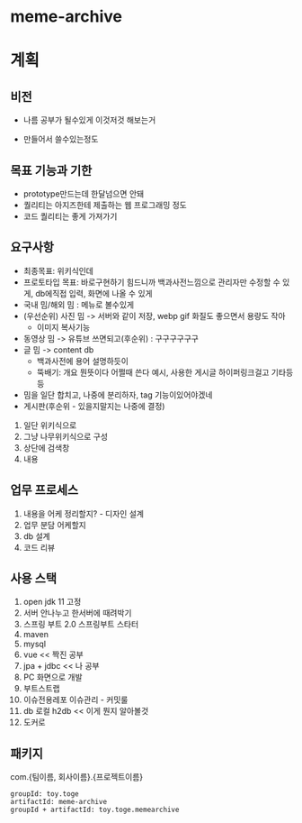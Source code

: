 # meme-archive

# 계획

## 비전

- 나름 공부가 될수있게 이것저것 해보는거

- 만들어서 쓸수있는정도

## 목표 기능과 기한

- prototype만드는데 한달넘으면 안돼
- 퀄리티는 아지즈한테 제출하는 웹 프로그래밍 정도
- 코드 퀄리티는 좋게 가져가기

## 요구사항

- 최종목표: 위키식인데
- 프로토타입 목표: 바로구현하기 힘드니까 백과사전느낌으로 관리자만 수정할 수 있게, db에직접 입력, 화면에 나올 수 있게
- 국내 밈/해외 밈 : 메뉴로 볼수있게
- (우선순위) 사진 밈 -> 서버와 같이 저장, webp gif 화질도 좋으면서 용량도 작아
  - 이미지 복사기능
- 동영상 밈 -> 유튜브 쓰면되고(후순위) : 구구구구구구
- 글 밈 -> content db
  - 백과사전에 용어 설명하듯이
  - 뚝배기: 개요 뭔뜻이다 어쩔때 쓴다 예시, 사용한 게시글 하이퍼링크걸고 기타등등
- 밈을 일단 합치고, 나중에 분리하자, tag 기능이있어야겠네
- 게시판(후순위 - 있을지말지는 나중에 결정)



1. 일단 위키식으로
2. 그냥 나무위키식으로 구성
3. 상단에 검색창
4. 내용



## 업무 프로세스

1. 내용을 어케 정리할지? - 디자인 설계
2. 업무 분담 어케할지
3. db 설계
4. 코드 리뷰



## 사용 스택

1. open jdk 11 고정
2. 서버 안나누고 한서버에 때려박기
3. 스프링 부트 2.0 스프링부트 스타터
4. maven
5. mysql
6. vue << 짝진 공부
7. jpa + jdbc << 나 공부
8. PC 화면으로 개발
9. 부트스트랩
10. 이슈전용레포 이슈관리 - 커밋룰
11. db 로컬 h2db << 이게 뭔지 알아볼것
12. 도커로



## 패키지

com.{팀이름, 회사이름}.{프로젝트이름}

```
groupId: toy.toge
artifactId: meme-archive
groupId + artifactId: toy.toge.memearchive
```

